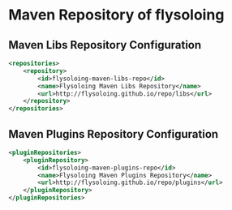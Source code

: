 Maven Repository of flysoloing
====

Maven Libs Repository Configuration
----
```xml
<repositories>
    <repository>
        <id>flysoloing-maven-libs-repo</id>
        <name>Flysoloing Maven Libs Repository</name>
        <url>http://flysoloing.github.io/repo/libs</url>
    </repository>
</repositories>
```

Maven Plugins Repository Configuration
----
```xml
<pluginRepositories>
    <pluginRepository>
        <id>flysoloing-maven-plugins-repo</id>
        <name>Flysoloing Maven Plugins Repository</name>
        <url>http://flysoloing.github.io/repo/plugins</url>
    </pluginRepository>
</pluginRepositories>
```
